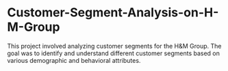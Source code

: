 # Customer-Segment-Analysis-on-H-M-Group
This project involved analyzing customer segments for the H&amp;M Group. The goal was to identify and understand different customer segments based on various demographic and behavioral attributes.
